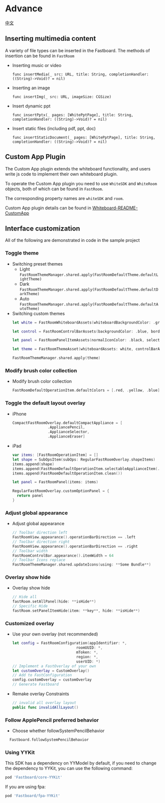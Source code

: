 # Advance

[中文](Advance-zh.md)

## Inserting multimedia content

A variety of file types can be inserted in the Fastboard. The methods of insertion can be found in `FastRoom`
- Inserting music or video
   
  `func insertMedia(_ src: URL, title: String, completionHandler: ((String)->Void)? = nil)`
- Inserting an image

  `func insertImg(_ src: URL, imageSize: CGSize)`
- Insert dynamic ppt

  `func insertPptx(_ pages: [WhitePptPage],
                           title: String,
                           completionHandler: ((String)->Void)? = nil)`
- Insert static files (including pdf, ppt, doc)

  `func insertStaticDocument(_ pages: [WhitePptPage],
                                     title: String,
                                     completionHandler: ((String)->Void)? = nil)`

## Custom App Plugin

The Custom App plugin extends the whiteboard functionality, and users write js code to implement their own whiteboard plugin.

To operate the Custom App plugin you need to use `WhiteSDK` and `WhiteRoom` objects, both of which can be found in `FastRoom`.

The corresponding property names are `whiteSDK` and `room`.

Custom App plugin details can be found in [Whiteboard-README-CustomApp](https://github.com/netless-io/Whiteboard-iOS/blob/master/README.md#custom-app-plugin)

## Interface customization
All of the following are demonstrated in code in the sample project
### Toggle theme
- Switching preset themes
    - Light `FastRoomThemeManager.shared.apply(FastRoomDefaultTheme.defaultLightTheme)`
    - Dark `FastRoomThemeManager.shared.apply(FastRoomDefaultTheme.defaultDarkTheme)`
    - Auto `FastRoomThemeManager.shared.apply(FastRoomDefaultTheme.defaultAutoTheme)`
- Switching custom themes
    ```Swift
    let white = FastRoomWhiteboardAssets(whiteboardBackgroundColor: .green, containerColor: .yellow)

    let control = FastRoomControlBarAssets(backgroundColor: .blue, borderColor: .gray, effectStyle: .init(style: .regular))

    let panel = FastRoomPanelItemAssets(normalIconColor: .black, selectedIconColor: .systemRed, highlightBgColor: .cyan, subOpsIndicatorColor: .yellow, pageTextLabelColor: .orange)

    let theme = FastRoomThemeAsset(whiteboardAssets: white, controlBarAssets: control, panelItemAssets: panel)

    FastRoomThemeManager.shared.apply(theme)
    ```

### Modify brush color collection
- Modify brush color collection 
  ```Swift
  FastRoomDefaultOperationItem.defaultColors = [.red, .yellow, .blue]
  ```

### Toggle the default layout overlay
- iPhone
    ```swift
    CompactFastRoomOverlay.defaultCompactAppliance = [
                    .AppliancePencil,
                    .ApplianceSelector,
                    .ApplianceEraser]
    ```
 - iPad
     ```swift
     var items: [FastRoomOperationItem] = []
     let shape = SubOpsItem(subOps: RegularFastRoomOverlay.shapeItems)
     items.append(shape)
     items.append(FastRoomDefaultOperationItem.selectableApplianceItem(.AppliancePencil, shape: nil))
     items.append(FastRoomDefaultOperationItem.clean())

     let panel = FastRoomPanel(items: items)

     RegularFastRoomOverlay.customOptionPanel = {
       return panel
     }
     ```       
### Adjust global appearance
- Adjust global appearance
  ```swift
  // Toolbar direction left
  FastRoomView.appearance().operationBarDirection == .left
  // Toolbar direction right
  FastRoomView.appearance().operationBarDirection == .right
  // Toolbar width
  FastRoomControlBar.appearance().itemWidth = 64
  // Toolbar Icons replace
  FastRoomThemeManager.shared.updateIcons(using: **Some Bundle**)
  ```
### Overlay show hide
- Overlay show hide
  ```swift
  // Hide all
  fastRoom.setAllPanel(hide: **isHide**)
  // Specific Hide 
  fastRoom.setPanelItemHide(item: **key**, hide: **isHide**)
  ```
### Customized overlay
- Use your own overlay (not recommended)
  ```swift
  let config = FastRoomConfiguration(appIdentifier: *,
                               roomUUID: *,
                               mToken: *,
                               region: *,
                               userUID: *)
  // Implement a FastOverlay of your own
  let customOverlay = CustomOverlay()
  // Add to FastConfiguration
  config.customOverlay = customOverlay
  // Generate Fastboard
  ```
- Remake overlay Constraints
  ```swift
  // invalid all overlay layout
  public func invalidAllLayout()
  ```

### Follow ApplePencil preferred behavior
- Choose whether followSystemPencilBehavior
```swift
  Fastboard.followSystemPencilBehavior
```

### Using YYKit
This SDK has a dependency on YYModel by default, if you need to change the dependency to YYKit, you can use the following command:

``` ruby
pod 'Fastboard/core-YYKit'
```

If you are using fpa:

``` ruby
pod 'Fastboard/fpa-YYKit'
```
